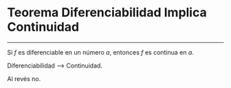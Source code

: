 # Teorema Diferenciabilidad Implica Continuidad
***
Si $f$ es diferenciable en un número $a$, entonces $f$ es continua en $a$.

Diferenciabilidad --> Continuidad.

Al revés no.